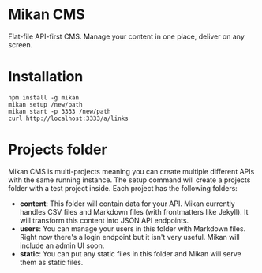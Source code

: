 # Mikan CMS

Flat-file API-first CMS. Manage your content in one place, deliver on any screen.

# Installation

```
npm install -g mikan
mikan setup /new/path
mikan start -p 3333 /new/path
curl http://localhost:3333/a/links
```

# Projects folder

Mikan CMS is multi-projects meaning you can create multiple different APIs with the same running instance. The setup command will create a projects folder with a test project inside. Each project has the following folders:

- **content**: This folder will contain data for your API. Mikan currently handles CSV files and Markdown files (with frontmatters like Jekyll). It will transform this content into JSON API endpoints.
- **users**: You can manage your users in this folder with Markdown files. Right now there's a login endpoint but it isn't very useful. Mikan will include an admin UI soon.
- **static**: You can put any static files in this folder and Mikan will serve them as static files.
